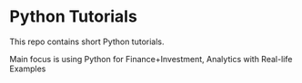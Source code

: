 # Python Tutorials 

This repo contains short Python tutorials. 

Main focus is using Python for Finance+Investment, Analytics with Real-life Examples


